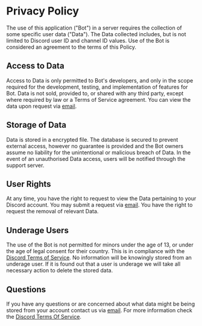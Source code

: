 # Privacy Policy
The use of this application ("Bot") in a server requires the collection of some specific user data ("Data"). The Data collected includes, but is not limited to Discord user ID and channel ID values. Use of the Bot is considered an agreement to the terms of this Policy. 

## Access to Data
Access to Data is only permitted to Bot's developers, and only in the scope required for the development, testing, and implementation of features for Bot. Data is not sold, provided to, or shared with any third party, except where required by law or a Terms of Service agreement. You can view the data upon request via  [email](mailto:gtn@deepjain.com).

## Storage of Data
Data is stored in a encrypted file. The database is secured to prevent external access, however no guarantee is provided and the Bot owners assume no liability for the unintentional or malicious breach of Data. In the event of an unauthorised Data access, users will be notified through the support server.

## User Rights
At any time, you have the right to request to view the Data pertaining to your Discord account. You may submit a request via [email](mailto:gtn@deepjain.com). You have the right to request the removal of relevant Data.

## Underage Users
The use of the Bot is not permitted for minors under the age of 13, or under the age of legal consent for their country. This is in compliance with the [Discord Terms of Service](https://discord.com/terms). No information will be knowingly stored from an underage user. If it is found out that a user is underage we will take all necessary action to delete the stored data.

## Questions
If you have any questions or are concerned about what data might be being stored from your account contact us via [email](mailto:gtn@deepjain.com). For more information check the [Discord Terms Of Service](https://discord.com/terms).
